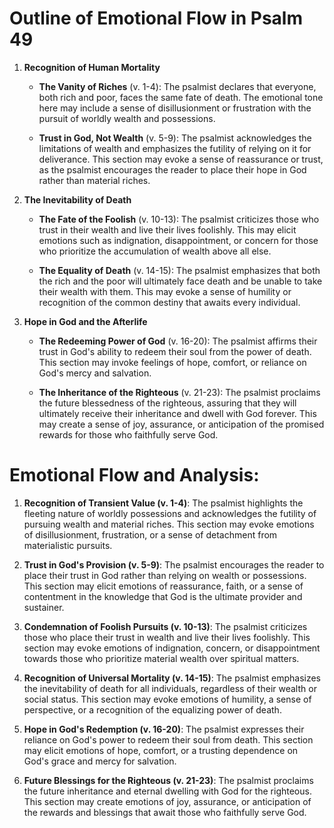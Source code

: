 # Outline of Emotional Flow in Psalm 49

1. **Recognition of Human Mortality** 
    - **The Vanity of Riches** (v. 1-4): The psalmist declares that everyone, both rich and poor, faces the same fate of death. The emotional tone here may include a sense of disillusionment or frustration with the pursuit of worldly wealth and possessions.

    - **Trust in God, Not Wealth** (v. 5-9): The psalmist acknowledges the limitations of wealth and emphasizes the futility of relying on it for deliverance. This section may evoke a sense of reassurance or trust, as the psalmist encourages the reader to place their hope in God rather than material riches.

2. **The Inevitability of Death**
    - **The Fate of the Foolish** (v. 10-13): The psalmist criticizes those who trust in their wealth and live their lives foolishly. This may elicit emotions such as indignation, disappointment, or concern for those who prioritize the accumulation of wealth above all else.

    - **The Equality of Death** (v. 14-15): The psalmist emphasizes that both the rich and the poor will ultimately face death and be unable to take their wealth with them. This may evoke a sense of humility or recognition of the common destiny that awaits every individual.

3. **Hope in God and the Afterlife**
    - **The Redeeming Power of God** (v. 16-20): The psalmist affirms their trust in God's ability to redeem their soul from the power of death. This section may invoke feelings of hope, comfort, or reliance on God's mercy and salvation.

    - **The Inheritance of the Righteous** (v. 21-23): The psalmist proclaims the future blessedness of the righteous, assuring that they will ultimately receive their inheritance and dwell with God forever. This may create a sense of joy, assurance, or anticipation of the promised rewards for those who faithfully serve God.

# Emotional Flow and Analysis:

1. **Recognition of Transient Value (v. 1-4)**: The psalmist highlights the fleeting nature of worldly possessions and acknowledges the futility of pursuing wealth and material riches. This section may evoke emotions of disillusionment, frustration, or a sense of detachment from materialistic pursuits.

2. **Trust in God's Provision (v. 5-9)**: The psalmist encourages the reader to place their trust in God rather than relying on wealth or possessions. This section may elicit emotions of reassurance, faith, or a sense of contentment in the knowledge that God is the ultimate provider and sustainer.

3. **Condemnation of Foolish Pursuits (v. 10-13)**: The psalmist criticizes those who place their trust in wealth and live their lives foolishly. This section may evoke emotions of indignation, concern, or disappointment towards those who prioritize material wealth over spiritual matters.

4. **Recognition of Universal Mortality (v. 14-15)**: The psalmist emphasizes the inevitability of death for all individuals, regardless of their wealth or social status. This section may evoke emotions of humility, a sense of perspective, or a recognition of the equalizing power of death.

5. **Hope in God's Redemption (v. 16-20)**: The psalmist expresses their reliance on God's power to redeem their soul from death. This section may elicit emotions of hope, comfort, or a trusting dependence on God's grace and mercy for salvation.

6. **Future Blessings for the Righteous (v. 21-23)**: The psalmist proclaims the future inheritance and eternal dwelling with God for the righteous. This section may create emotions of joy, assurance, or anticipation of the rewards and blessings that await those who faithfully serve God.